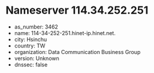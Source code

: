 # Nameserver 114.34.252.251

* as_number: 3462
* name: 114-34-252-251.hinet-ip.hinet.net.
* city: Hsinchu
* country: TW
* organization: Data Communication Business Group
* version: Unknown
* dnssec: false
